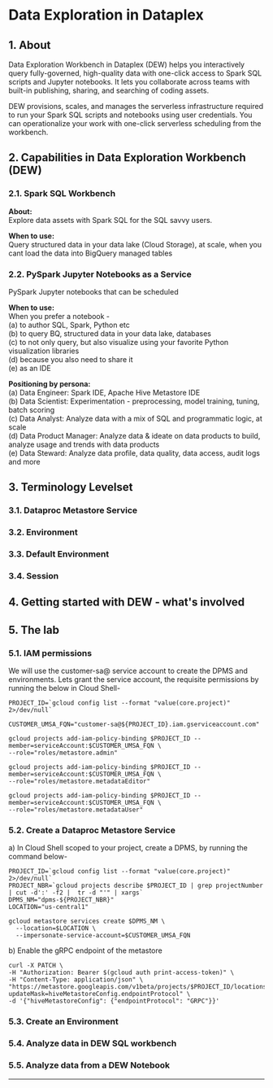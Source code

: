 # Data Exploration in Dataplex

## 1. About

Data Exploration Workbench in Dataplex (DEW) helps you interactively query fully-governed, high-quality data with one-click access to Spark SQL scripts and Jupyter notebooks. It lets you collaborate across teams with built-in publishing, sharing, and searching of coding assets.

DEW provisions, scales, and manages the serverless infrastructure required to run your Spark SQL scripts and notebooks using user credentials. You can operationalize your work with one-click serverless scheduling from the workbench.

## 2. Capabilities in Data Exploration Workbench (DEW)

### 2.1. Spark SQL Workbench
**About:**<br> 
Explore data assets with Spark SQL for the SQL savvy users.<br> 


**When to use:**<br>
Query structured data in your data lake (Cloud Storage), at scale, when you cant load the data into BigQuery managed tables


### 2.2. PySpark Jupyter Notebooks as a Service

PySpark Jupyter notebooks that can be scheduled 

**When to use:**<br>
When you prefer a notebook - <br> 
(a) to author SQL, Spark, Python etc <br> 
(b) to query BQ, structured data in your data lake, databases<br> 
(c) to not only query, but also visualize using your favorite Python visualization libraries<br> 
(d) because you also need to share it<br> 
(e) as an IDE<br> 

**Positioning by persona:**<br>
(a) Data Engineer: Spark IDE, Apache Hive Metastore IDE <br> 
(b) Data Scientist: Experimentation - preprocessing, model training, tuning, batch scoring<br> 
(c) Data Analyst: Analyze data with a mix of SQL and programmatic logic, at scale<br> 
(d) Data Product Manager: Analyze data & ideate on data products to build, analyze usage and trends with data products<br> 
(e) Data Steward: Analyze data profile, data quality, data access, audit logs and more <br> 

## 3. Terminology Levelset

### 3.1. Dataproc Metastore Service

### 3.2. Environment

### 3.3. Default Environment

### 3.4. Session

## 4. Getting started with DEW - what's involved



## 5. The lab

### 5.1. IAM permissions

We will use the customer-sa@ service account to create the DPMS and environments. Lets grant the service account, the requisite permissions by running the below in Cloud Shell-

```
PROJECT_ID=`gcloud config list --format "value(core.project)" 2>/dev/null`

CUSTOMER_UMSA_FQN="customer-sa@${PROJECT_ID}.iam.gserviceaccount.com"

gcloud projects add-iam-policy-binding $PROJECT_ID --member=serviceAccount:$CUSTOMER_UMSA_FQN \
--role="roles/metastore.admin"

gcloud projects add-iam-policy-binding $PROJECT_ID --member=serviceAccount:$CUSTOMER_UMSA_FQN \
--role="roles/metastore.metadataEditor"

gcloud projects add-iam-policy-binding $PROJECT_ID --member=serviceAccount:$CUSTOMER_UMSA_FQN \
--role="roles/metastore.metadataUser"
```

### 5.2. Create a Dataproc Metastore Service

a) In Cloud Shell scoped to your project, create a DPMS, by running the command below-
```
PROJECT_ID=`gcloud config list --format "value(core.project)" 2>/dev/null`
PROJECT_NBR=`gcloud projects describe $PROJECT_ID | grep projectNumber | cut -d':' -f2 |  tr -d "'" | xargs`
DPMS_NM="dpms-${PROJECT_NBR}"
LOCATION="us-central1"

gcloud metastore services create $DPMS_NM \
  --location=$LOCATION \
  --impersonate-service-account=$CUSTOMER_UMSA_FQN
```

b) Enable the gRPC endpoint of the metastore
```
curl -X PATCH \
-H "Authorization: Bearer $(gcloud auth print-access-token)" \
-H "Content-Type: application/json" \
"https://metastore.googleapis.com/v1beta/projects/$PROJECT_ID/locations/$LOCATION/services/$DPMS_NM?updateMask=hiveMetastoreConfig.endpointProtocol" \
-d '{"hiveMetastoreConfig": {"endpointProtocol": "GRPC"}}'
```

### 5.3. Create an Environment

### 5.4. Analyze data in DEW SQL workbench


### 5.5. Analyze data from a DEW Notebook


<hr>
